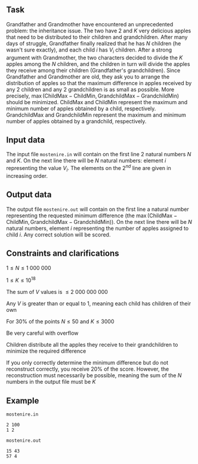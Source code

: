 ## Task

Grandfather and Grandmother have encountered an unprecedented problem: the inheritance issue. The two have $2$ and $K$ very delicious apples that need to be distributed to their children and grandchildren. After many days of struggle, Grandfather finally realized that he has $N$ children (he wasn't sure exactly), and each child $i$ has $V_i$ children. After a strong argument with Grandmother, the two characters decided to divide the $K$ apples among the $N$ children, and the children in turn will divide the apples they receive among their children (Grandfather's grandchildren). Since Grandfather and Grandmother are old, they ask you to arrange the distribution of apples so that the maximum difference in apples received by any $2$ children and any $2$ grandchildren is as small as possible. More precisely, $\max(\text{ChildMax} - \text{ChildMin}, \text{GrandchildMax} - \text{GrandchildMin})$ should be minimized. $\text{ChildMax}$ and $\text{ChildMin}$ represent the maximum and minimum number of apples obtained by a child, respectively. $\text{GrandchildMax}$ and $\text{GrandchildMin}$ represent the maximum and minimum number of apples obtained by a grandchild, respectively.

## Input data

The input file `mostenire.in` will contain on the first line $2$ natural numbers $N$ and $K$. On the next line there will be $N$ natural numbers: element $i$ representing the value $V_i$. The elements on the $2^{nd}$ line are given in increasing order.

## Output data

The output file `mostenire.out` will contain on the first line a natural number representing the requested minimum difference (the $\max(\text{ChildMax} - \text{ChildMin}, \text{GrandchildMax} - \text{GrandchildMin})$). On the next line there will be $N$ natural numbers, element $i$ representing the number of apples assigned to child $i$. Any correct solution will be scored.

## Constraints and clarifications

$1 \leq N \leq 1\ 000\ 000$

$1 \leq K \leq 10^{18}$ 

The sum of $V$ values is $\leq 2\ 000\ 000\ 000$

Any $V$ is greater than or equal to $1$, meaning each child has children of their own

For $30\%$ of the points $N \leq 50$ and $K \leq 3000$

Be very careful with overflow

Children distribute all the apples they receive to their grandchildren to minimize the required difference

If you only correctly determine the minimum difference but do not reconstruct correctly, you receive $20\%$ of the score. However, the reconstruction must necessarily be possible, meaning the sum of the $N$ numbers in the output file must be $K$ 

## Example

`mostenire.in`

```
2 100
1 2
```

`mostenire.out`

```
15 43
57 4
```